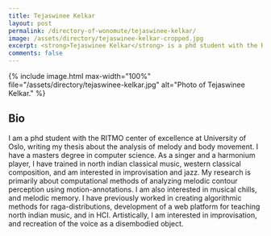 ```yaml
---
title: Tejaswinee Kelkar
layout: post
permalink: /directory-of-wonomute/tejaswinee-kelkar/
image: /assets/directory/tejaswinee-kelkar-cropped.jpg
excerpt: <strong>Tejaswinee Kelkar</strong> is a phd student with the RITMO center of excellence at University of Oslo, writing her thesis about the analysis of melody and body movement. She have a masters degree in computer science. As a singer and a harmonium player, she has trained in north indian classical music, western classical composition, and is interested in improvisation and jazz.
comments: false
---
```


<div class="directory-post">
{% include image.html max-width="100%" file="/assets/directory/tejaswinee-kelkar.jpg" alt="Photo of Tejaswinee Kelkar." %}
</div>

## Bio

I am a phd student with the RITMO center of excellence at University of Oslo, writing my thesis about the analysis of melody and body movement. I have a masters degree in computer science. As a singer and a harmonium player, I have trained in north indian classical music, western classical composition, and am interested in improvisation and jazz. My research is primarily about computational methods of analyzing melodic contour perception using motion-annotations. I am also interested in musical chills, and melodic memory. I have previously worked in creating algorithmic methods for raga-distributions, development of a web platform for teaching north indian music, and in HCI. Artistically, I am interested in improvisation, and recreation of the voice as a disembodied object.
